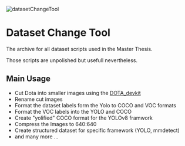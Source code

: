 ![datasetChangeTool](https://github.com/theATM/AirDetection/assets/48883111/11701fe5-a25d-480d-a60f-bb3bca87ab71)


# Dataset Change Tool

The archive for all dataset scripts used in the Master Thesis.

Those scripts are unpolished but usefull nevertheless.

## Main Usage

* Cut Dota into smaller images using the  <a href="https://github.com/CAPTAIN-WHU/DOTA_devkit">DOTA_devkit</a>
* Rename cut images
* Format the dataset labels form the Yolo to COCO and VOC formats
* Format the VOC labels into the YOLO and COCO
* Create "yolified" COCO format for the YOLOv8 framwork
* Compress the Images to 640:640
* Create structured dataset for specific framework (YOLO, mmdetect)
* and many more ...
